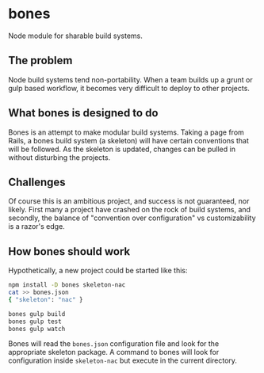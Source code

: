 bones
=====

Node module for sharable build systems.

## The problem

Node build systems tend non-portability.  When a team builds up a grunt or gulp based workflow, it becomes very difficult to deploy to other projects.

## What bones is designed to do

Bones is an attempt to make modular build systems.  Taking a page from Rails, a bones build system (a skeleton) will have certain conventions that will be followed.  As the skeleton is updated, changes can be pulled in without disturbing the projects.

## Challenges

Of course this is an ambitious project, and success is not guaranteed, nor likely.  First many a project have crashed on the rock of build systems, and secondly, the balance of "convention over configuration" vs customizability is a razor's edge.

## How bones should work

Hypothetically, a new project could be started like this:

```bash
npm install -D bones skeleton-nac
cat >> bones.json
{ "skeleton": "nac" }

bones gulp build
bones gulp test
bones gulp watch
```

Bones will read the ```bones.json``` configuration file and look for the appropriate skeleton package.  A command to bones will look for configuration inside ```skeleton-nac``` but execute in the current directory.
